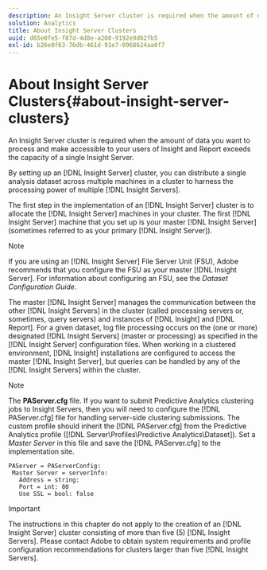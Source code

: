 ```yaml
---
description: An Insight Server cluster is required when the amount of data you want to process and make accessible to your users of Insight and Report exceeds the capacity of a single Insight Server.
solution: Analytics
title: About Insight Server Clusters
uuid: d65e0fe5-f87d-4d8e-a208-9192e9d62fb5
exl-id: b26e0f63-76db-461d-91e7-0968624aa0f7
---
```

# About Insight Server Clusters{#about-insight-server-clusters}

An Insight Server cluster is required when the amount of data you want to process and make accessible to your users of Insight and Report exceeds the capacity of a single Insight Server.

 By setting up an [!DNL Insight Server] cluster, you can distribute a single analysis dataset across multiple machines in a cluster to harness the processing power of multiple [!DNL Insight Servers].

The first step in the implementation of an [!DNL Insight Server] cluster is to allocate the [!DNL Insight Server] machines in your cluster. The first [!DNL Insight Server] machine that you set up is your master [!DNL Insight Server] (sometimes referred to as your primary [!DNL Insight Server]).

>[!NOTE]
>
>If you are using an [!DNL Insight Server] File Server Unit (FSU), Adobe recommends that you configure the FSU as your master [!DNL Insight Server]. For information about configuring an FSU, see the *Dataset Configuration Guide*.

The master [!DNL Insight Server] manages the communication between the other [!DNL Insight Servers] in the cluster (called processing servers or, sometimes, query servers) and instances of [!DNL Insight] and [!DNL Report]. For a given dataset, log file processing occurs on the (one or more) designated [!DNL Insight Servers] (master or processing) as specified in the [!DNL Insight Server] configuration files. When working in a clustered environment, [!DNL Insight] installations are configured to access the master [!DNL Insight Server], but queries can be handled by any of the [!DNL Insight Servers] within the cluster.

>[!NOTE]
>
>The **PAServer.cfg** file. If you want to submit Predictive Analytics clustering jobs to Insight Servers, then you will need to configure the [!DNL PAServer.cfg] file for handling server-side clustering submissions. The custom profile should inherit the [!DNL PAServer.cfg] from the Predictive Analytics profile ([!DNL Server\Profiles\Predictive Analytics\Dataset]). Set a *Master Server* in this file and save the [!DNL PAServer.cfg] to the implementation site.
>
>```
>PAServer = PAServerConfig: 
>  Master Server = serverInfo: 
>    Address = string: 
>    Port = int: 80
>    Use SSL = bool: false
>```

>[!IMPORTANT]
>
>The instructions in this chapter do not apply to the creation of an [!DNL Insight Server] cluster consisting of more than five (5) [!DNL Insight Servers]. Please contact Adobe to obtain system requirements and profile configuration recommendations for clusters larger than five [!DNL Insight Servers].
